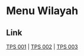 # Menu Wilayah

## Link

[TPS 001](https://github.com/gigit-pemilu/pemilu-2024-91-papua/tree/main/pilpres/hitung-suara/sub/91-papua/sub/15-waropen/sub/08-urei-faisei/sub/2009-paradoi/sub/001-tps)
 | 
[TPS 002](https://github.com/gigit-pemilu/pemilu-2024-91-papua/tree/main/pilpres/hitung-suara/sub/91-papua/sub/15-waropen/sub/08-urei-faisei/sub/2009-paradoi/sub/002-tps)
 | 
[TPS 003](https://github.com/gigit-pemilu/pemilu-2024-91-papua/tree/main/pilpres/hitung-suara/sub/91-papua/sub/15-waropen/sub/08-urei-faisei/sub/2009-paradoi/sub/003-tps)

